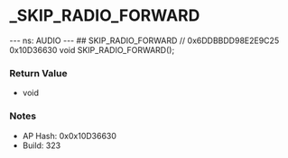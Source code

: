 # _SKIP_RADIO_FORWARD

--- ns: AUDIO --- ## SKIP_RADIO_FORWARD  // 0x6DDBBDD98E2E9C25 0x10D36630 void SKIP_RADIO_FORWARD();

### Return Value
* void

### Notes
* AP Hash: 0x0x10D36630
* Build: 323

